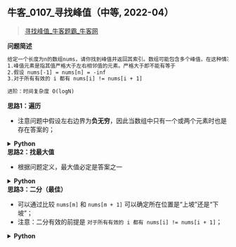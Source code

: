 ## 牛客_0107_寻找峰值（中等, 2022-04）
<!--{
    "tags": ["二分", "经典"],
    "来源": "牛客",
    "难度": "中等",
    "编号": "0107",
    "标题": "寻找峰值",
    "公司": []
}-->

> [寻找峰值_牛客题霸_牛客网](https://www.nowcoder.com/practice/fcf87540c4f347bcb4cf720b5b350c76)

<summary><b>问题简述</b></summary>

```txt
给定一个长度为n的数组nums，请你找到峰值并返回其索引。数组可能包含多个峰值，在这种情况下，返回任何一个所在位置即可。
1.峰值元素是指其值严格大于左右相邻值的元素。严格大于即不能有等于
2.假设 nums[-1] = nums[n] = -inf
3.对于所有有效的 i 都有 nums[i] != nums[i + 1]

进阶：时间复杂度 O(logN)
```

<!-- 
<details><summary><b>详细描述</b></summary>

```txt
```

</details>
-->

<!-- <div align="center"><img src="../../../_assets/xxx.png" height="300" /></div> -->

<summary><b>思路1：遍历</b></summary>

- 注意问题中假设左右边界为**负无穷**，因此当数组中只有一个或两个元素时也是存在答案的；

<details><summary><b>Python</b></summary>

```python
class Solution:
    def findPeakElement(self , nums: List[int]) -> int:
        
        nums = nums + [float('-inf')]
        pre = float('-inf')
        for i in range(len(nums)):
            if nums[i] > pre:
                mx_i = i
            if nums[i] < pre:
                return mx_i
            pre = nums[i]
```

</details>

<summary><b>思路2：找最大值</b></summary>

- 根据问题定义，最大值必定是答案之一

<details><summary><b>Python</b></summary>

```python
class Solution:
    def findPeakElement(self , nums: List[int]) -> int:
        
        return nums.index(max(nums))
```

</details>

<summary><b>思路3：二分（最佳）</b></summary>

- 可以通过比较 `nums[m]` 和 `nums[m + 1]` 可以确定所在位置是“上坡”还是“下坡”；
- 注意：二分有效的前提是 `对于所有有效的 i 都有 nums[i] != nums[i + 1]`；

<details><summary><b>Python</b></summary>

```python
class Solution:
    def findPeakElement(self , nums: List[int]) -> int:
        
        l, r = 0, len(nums) - 1
        while l < r:
            m = (l + r) // 2
            if nums[m] < nums[m + 1]:  # 上坡；因为 l < r，所以 m+1 不会越界
                l = m + 1
            else:  # 下坡
                r = m 
                if m == 0 or nums[m - 1] < nums[m]:  # 这段去掉也能 AC
                    return m
        
        return l
```

</details>
